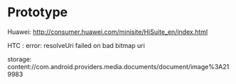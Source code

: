 # Prototype

Huawei:
  http://consumer.huawei.com/minisite/HiSuite_en/index.html

HTC : 
  error:  resolveUri failed on bad bitmap uri
  
  storage:  content://com.android.providers.media.documents/document/image%3A219983
